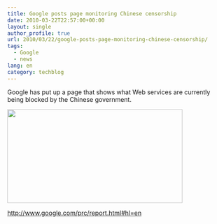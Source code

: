 ```yaml
---
title: Google posts page monitoring Chinese censorship
date: 2010-03-22T22:57:00+00:00
layout: single
author_profile: true
url: 2010/03/22/google-posts-page-monitoring-chinese-censorship/
tags:
  - Google
  - news
lang: en
category: techblog
---
```

Google has put up a page that shows what Web services are currently being blocked by the Chinese government.

<div>
  <a href="http://2.bp.blogspot.com/_vaUVXcmC3OI/S6fuxT6crNI/AAAAAAAABXM/6MtrfJHJ_6w/s1600-h/google.png" imageanchor="1"><img border="0" height="215" src="http://2.bp.blogspot.com/_vaUVXcmC3OI/S6fuxT6crNI/AAAAAAAABXM/6MtrfJHJ_6w/s400/google.png" width="400" /></a>
</div>

<http://www.google.com/prc/report.html#hl=en>